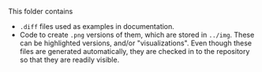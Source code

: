 This folder contains
* `.diff` files used as examples in documentation.
* Code to create `.png` versions of them, which are stored in `../img`.
  These can be highlighted versions, and/or "visualizations".
  Even though these files are generated automatically, they are checked in to the repository so that they are readily visible.
